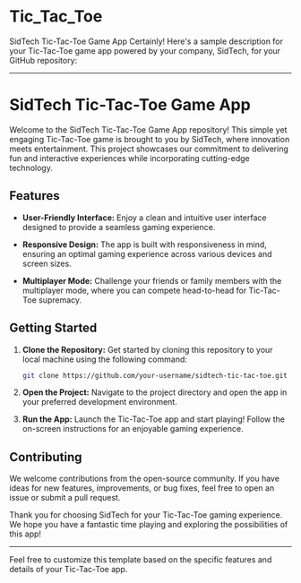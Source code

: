 # Tic_Tac_Toe
SidTech Tic-Tac-Toe Game App
Certainly! Here's a sample description for your Tic-Tac-Toe game app powered by your company, SidTech, for your GitHub repository:

---

# SidTech Tic-Tac-Toe Game App

Welcome to the SidTech Tic-Tac-Toe Game App repository! This simple yet engaging Tic-Tac-Toe game is brought to you by SidTech, where innovation meets entertainment. This project showcases our commitment to delivering fun and interactive experiences while incorporating cutting-edge technology.

## Features

- **User-Friendly Interface:** Enjoy a clean and intuitive user interface designed to provide a seamless gaming experience.

- **Responsive Design:** The app is built with responsiveness in mind, ensuring an optimal gaming experience across various devices and screen sizes.

- **Multiplayer Mode:** Challenge your friends or family members with the multiplayer mode, where you can compete head-to-head for Tic-Tac-Toe supremacy.


## Getting Started

1. **Clone the Repository:** Get started by cloning this repository to your local machine using the following command:

   ```bash
   git clone https://github.com/your-username/sidtech-tic-tac-toe.git
   ```

2. **Open the Project:** Navigate to the project directory and open the app in your preferred development environment.

3. **Run the App:** Launch the Tic-Tac-Toe app and start playing! Follow the on-screen instructions for an enjoyable gaming experience.

## Contributing

We welcome contributions from the open-source community. If you have ideas for new features, improvements, or bug fixes, feel free to open an issue or submit a pull request.


Thank you for choosing SidTech for your Tic-Tac-Toe gaming experience. We hope you have a fantastic time playing and exploring the possibilities of this app!

---

Feel free to customize this template based on the specific features and details of your Tic-Tac-Toe app.
